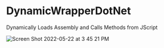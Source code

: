 # DynamicWrapperDotNet
Dynamically Loads Assembly and Calls Methods from JScript


![Screen Shot 2022-05-22 at 3 45 21 PM](https://user-images.githubusercontent.com/104640391/169717232-781abfc1-4d10-442a-af06-b6932845ccd4.png)
